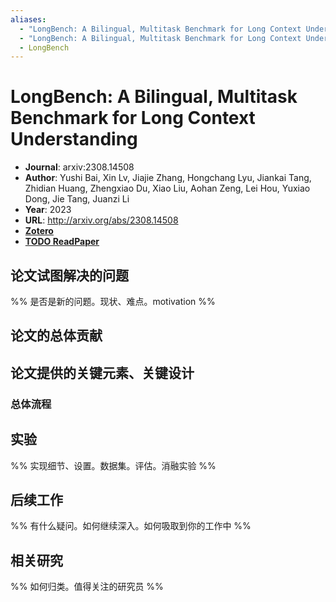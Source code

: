 ```yaml
---
aliases:
  - "LongBench: A Bilingual, Multitask Benchmark for Long Context Understanding"
  - "LongBench: A Bilingual, Multitask Benchmark for Long Context Understanding, 2023"
  - LongBench
---
```

# LongBench: A Bilingual, Multitask Benchmark for Long Context Understanding

- **Journal**: arxiv:2308.14508
- **Author**: Yushi Bai, Xin Lv, Jiajie Zhang, Hongchang Lyu, Jiankai Tang, Zhidian Huang, Zhengxiao Du, Xiao Liu, Aohan Zeng, Lei Hou, Yuxiao Dong, Jie Tang, Juanzi Li
- **Year**: 2023
- **URL**: http://arxiv.org/abs/2308.14508
- [**Zotero**](zotero://select/items/@2023LongBenchBilingualMultitaskBai)
- [**TODO ReadPaper**](https://readpaper.com/...)

## 论文试图解决的问题

%% 是否是新的问题。现状、难点。motivation %%

## 论文的总体贡献

## 论文提供的关键元素、关键设计

### 总体流程

## 实验

%% 实现细节、设置。数据集。评估。消融实验 %%

## 后续工作

%% 有什么疑问。如何继续深入。如何吸取到你的工作中 %%

## 相关研究

%% 如何归类。值得关注的研究员 %%
